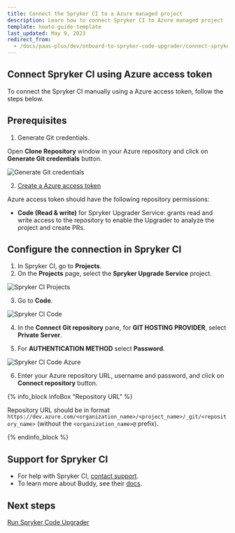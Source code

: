 ```yaml
---
title: Connect the Spryker CI to a Azure managed project
description: Learn how to connect Spryker CI to Azure managed project
template: howto-guide-template
last_updated: May 9, 2023
redirect_from:
  - /docs/paas-plus/dev/onboard-to-spryker-code-upgrader/connect-spryker-ci-to-a-azure-managed-project.html
---
```


## Connect Spryker CI using Azure access token

To connect the Spryker CI manually using a Azure access token, follow the steps below.

## Prerequisites

1. Generate Git credentials.

Open **Clone Repository** window in your Azure repository and click on **Generate Git credentials** button.

![Generate Git credentials](https://spryker.s3.eu-central-1.amazonaws.com/docs/paas%2B/dev/onboard-to-spryker-code-upgrader/connect-spryker-code-upgrader-to-a-azure-managed-project.md/generate_git_credentials.png)

2. [Create a Azure access token](https://learn.microsoft.com/en-us/azure/devops/organizations/accounts/use-personal-access-tokens-to-authenticate#create-a-pat)

Azure access token should have the following repository permissions:

* **Code (Read & write)** for Spryker Upgrader Service: grants read and write access to the repository to enable the Upgrader to analyze the project and create PRs.

## Configure the connection in Spryker CI

1. In Spryker CI, go to **Projects**.
2. On the **Projects** page, select the **Spryker Upgrade Service** project.

![Spryker CI Projects](https://spryker.s3.eu-central-1.amazonaws.com/docs/paas%2B/dev/onboard-to-spryker-code-upgrader/connect-spryker-code-upgrader-to-a-azure-managed-project.md/spryker_ci_projects.png)

3. Go to **Code**.

![Spryker CI Code](https://spryker.s3.eu-central-1.amazonaws.com/docs/paas%2B/dev/onboard-to-spryker-code-upgrader/connect-spryker-code-upgrader-to-a-azure-managed-project.md/spryker_ci_code_page.png)

4. In the **Connect Git repository** pane, for **GIT HOSTING PROVIDER**, select **Private Server**.

5. For **AUTHENTICATION METHOD** select **Password**.

![Spryker CI Code Azure](https://spryker.s3.eu-central-1.amazonaws.com/docs/paas%2B/dev/onboard-to-spryker-code-upgrader/connect-spryker-code-upgrader-to-a-azure-managed-project.md/azure_code_add.png)

6. Enter your Azure repository URL, username and password, and click on **Connect repository** button.

{% info_block infoBox "Repository URL" %}

Repository URL should be in format `https://dev.azure.com/<organization_name>/<project_name>/_git/<repository_name>` (without the `<organization_name>@` prefix).

{% endinfo_block %}

## Support for Spryker CI

* For help with Spryker CI, [contact support](https://spryker.force.com/support/s/).
* To learn more about Buddy, see their [docs](https://buddy.works/docs).

## Next steps

[Run Spryker Code Upgrader](/docs/scu/dev/run-spryker-code-upgrader.html)
